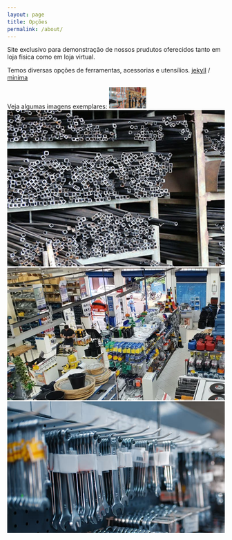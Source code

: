 ```yaml
---
layout: page
title: Opções
permalink: /about/
---
```


Site exclusivo para demonstração de nossos prudutos oferecidos tanto em loja fisica como em loja virtual. 

Temos diversas opções de ferramentas, acessorias e utensílios.
[jekyll][jekyll-organization] /
[minima](https://github.com/jekyll/minima)

Veja algumas imagens exemplares:
<img src="assets/seguranca.png" wigth="50px" height="50px"/>
![](assets/ferramentas.png)
![](assets/loja.png)
![](assets/chave.png)


[jekyll-organization]: https://github.com/jekyll
